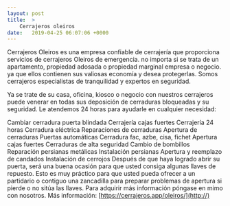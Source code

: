 ```yaml
---
layout: post
title:  >
    Cerrajeros oleiros
date:   2019-04-25 06:07:06 +0000
---
```



Cerrajeros Oleiros es una empresa confiable de cerrajería que proporciona servicios de cerrajeros Oleiros  de emergencia. no importa si se trata de un apartamento, propiedad adosada o propiedad marginal empresa o negocio. ya que ellos contienen sus valiosas economía y desea protegerlas. Somos cerrajeros especialistas de tranquilidad y expertos en seguridad.

Ya se trate de su casa, oficina, kiosco o negocio con nuestros cerrajeros puede venerar en todas sus deposición de cerraduras bloqueadas y su seguridad. Le atendemos 24 horas para ayudarle en cualquier necesidad:

Cambiar cerradura puerta blindada
Cerrajería cajas fuertes
Cerrajería 24 horas
Cerradura eléctrica
Reparaciones de cerraduras
Apertura de cerraduras
Puertas automáticas
Cerradura fac, azbe, cisa, fichet
Apertura cajas fuertes
Cerraduras de alta seguridad
Cambio de bombillos
Reparación persianas metálicas
Instalación persianas
Apertura y reemplazo de candados
Instalación de cerrojos
Después de que haya logrado abrir su puerta, será una buena ocasión para que usted consiga algunas llaves de repuesto. Esto es muy práctico para que usted pueda ofrecer a un partidario o contiguo una zancadilla para preparar problemas de apertura si pierde o no sitúa las llaves. Para adquirir más información póngase en mimo con nosotros.
Más información: [https://cerrajeros.app/oleiros/](http://)